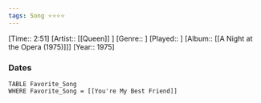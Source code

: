 ```yaml
---
tags: Song ⭐⭐⭐⭐ 
---
```

[Time:: 2:51]
[Artist:: [[Queen]] ]
[Genre:: ]
[Played:: ]
[Album:: [[A Night at the Opera (1975)]]]
[Year:: 1975]
### Dates
````dataview
TABLE Favorite_Song
WHERE Favorite_Song = [[You're My Best Friend]]
````